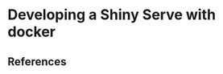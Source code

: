 
# Developing a Shiny Serve with docker


## References

[r-shiny-ec2-bootstrap]: https://github.com/chrisrzhou/RShiny-EC2Bootstrap
[rocker-shiny]: https://github.com/rocker-org/shiny.git
